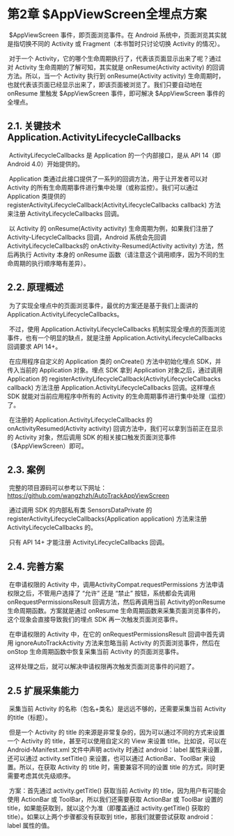 # 第2章 $AppViewScreen全埋点方案

​		$AppViewScreen 事件，即页面浏览事件。在 Android 系统中，页面浏览其实就是指切换不同的 Activity 或 Fragment（本书暂时只讨论切换 Activity 的情况）。

​		对于一个 Activity，它的哪个生命周期执行了，代表该页面显示出来了呢？通过对 Activity 生命周期的了解可知，其实就是 onResume(Activity activity) 的回调方法。所以，当一个 Activity 执行到 onResume(Activity activity) 生命周期时，也就代表该页面已经显示出来了，即该页面被浏览了。我们只要自动地在 onResume 里触发 $AppViewScreen 事件，即可解决 $AppViewScreen 事件的全埋点。

## 2.1. 关键技术 Application.ActivityLifecycleCallbacks

​		ActivityLifecycleCallbacks 是 Application 的一个内部接口，是从 API 14（即Android 4.0）开始提供的。

​		Application 类通过此接口提供了一系列的回调方法，用于让开发者可以对 Activity 的所有生命周期事件进行集中处理（或称监控）。我们可以通过 Application 类提供的 registerActivityLifecycleCallback(ActivityLifecycleCallbacks callback) 方法来注册 ActivityLifecycleCallbacks 回调。

​		以 Activity 的 onResume(Activity activity) 生命周期为例，如果我们注册了 Activity-LifecycleCallbacks 回调，Android 系统会先回调 ActivityLifecycleCallbacks的 onActivity-Resumed(Activity activity) 方法，然后再执行 Activity 本身的 onResume 函数（请注意这个调用顺序，因为不同的生命周期的执行顺序略有差异）。

## 2.2. 原理概述

​		为了实现全埋点中的页面浏览事件，最优的方案还是基于我们上面讲的 Application.ActivityLifecycleCallbacks。

​		不过，使用 Application.ActivityLifecycleCallbacks 机制实现全埋点的页面浏览事件，也有一个明显的缺点，就是注册 Application.ActivityLifecycleCallbacks 回调要求 API 14+。

​		在应用程序自定义的 Application 类的 onCreate() 方法中初始化埋点 SDK，并传入当前的 Application 对象。埋点 SDK 拿到 Application 对象之后，通过调用 Application 的 registerActivityLifecycleCallback(ActivityLifecycleCallbacks callback) 方法注册 Application.ActivityLifecycleCallbacks 回调。这样埋点 SDK 就能对当前应用程序中所有的 Activity 的生命周期事件进行集中处理（监控）了。

​		在注册的 Application.ActivityLifecycleCallbacks 的 onActivityResumed(Activity activity) 回调方法中，我们可以拿到当前正在显示的 Activity 对象，然后调用 SDK 的相关接口触发页面浏览事件（$AppViewScreen）即可。

## 2.3. 案例

​		完整的项目源码可以参考以下网址：https://github.com/wangzhzh/AutoTrackAppViewScreen

​		通过调用 SDK 的内部私有类 SensorsDataPrivate 的 registerActivityLifecycleCallbacks(Application application) 方法来注册 ActivityLifecycleCallbacks 的。

​		只有 API 14+ 才能注册 ActivityLifecycleCallbacks 回调。

## 2.4. 完善方案

​		在申请权限的 Activity 中，调用ActivityCompat.requestPermissions 方法申请权限之后，不管用户选择了 “允许” 还是 “禁止” 按钮，系统都会先调用 onRequestPermissionsResult 回调方法，然后再调用当前 Activity的onResume 生命周期函数。方案就是通过 onResume 生命周期函数来采集页面浏览事件的，这个现象会直接导致我们的埋点 SDK 再一次触发页面浏览事件。

​		在申请权限的 Activity 中，在它的 onRequestPermissionsResult 回调中首先调用 ignoreAutoTrackActivity 方法来忽略当前 Activity 的页面浏览事件，然后在 onStop 生命周期函数中恢复采集当前 Activity 的页面浏览事件。

​		这样处理之后，就可以解决申请权限再次触发页面浏览事件的问题了。

## 2.5 扩展采集能力

​		采集当前 Activity 的名称（包名+类名）是远远不够的，还需要采集当前 Activity 的title（标题）。

​		但是一个 Activity 的 title 的来源是非常复杂的，因为可以通过不同的方式来设置一个 Activity 的 title，甚至可以使用自定义的 View 来设置 title。比如说，可以在 Android-Manifest.xml 文件中声明 activity 时通过 android：label 属性来设置，还可以通过 activity.setTitle() 来设置，也可以通过 ActionBar、ToolBar 来设置。所以，在获取 Activity 的 title 时，需要兼容不同的设置 title 的方式，同时更需要考虑其优先级顺序。

​		方案：首先通过 activity.getTitle() 获取当前 Activity 的 title，因为用户有可能会使用 ActionBar 或 ToolBar，所以我们还需要获取 ActionBar 或 ToolBar 设置的 title，如果能获取到，就以这个为准（即覆盖通过 activity.getTitle() 获取的 title）。如果以上两个步骤都没有获取到 title，那我们就要尝试获取 android：label 属性的值。